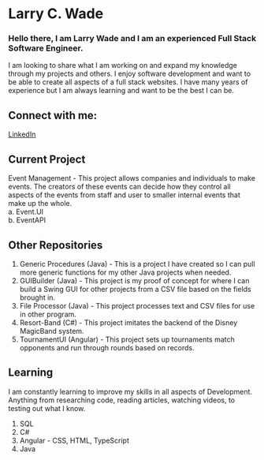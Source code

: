 # Larry C. Wade
### Hello there, I am Larry Wade and I am an experienced Full Stack Software Engineer.
I am looking to share what I am working on and expand my knowledge through my projects and others.  I enjoy software development and want to be able to create all aspects of a full stack websites.  I have many years of experience but I am always learning and want to be the best I can be.

## Connect with me:

<a href = "https://www.linkedin.com/in/larry-wade-61125984/">LinkedIn</a>

## Current Project
Event Management - This project allows companies and individuals to make events.  The creators of these events can decide how they control all aspects of the events from staff and user to smaller internal events that make up the whole.<br>
   a.  Event.UI<br>
   b.  EventAPI

## Other Repositories
1. Generic Procedures  (Java) - This is a project I have created so I can pull more generic functions for my other Java projects when needed.
2. GUIBuilder (Java) - This project is my proof of concept for where I can build a Swing GUI for other projects from a CSV file based on the fields brought in.
3. File Processor (Java) - This project processes text and CSV files for use in other program.
4. Resort-Band (C#) - This project imitates the backend of the Disney MagicBand system.
5. TournamentUI (Angular) - This project sets up tournaments match opponents and run through rounds based on records.

## Learning
I am constantly learning to improve my skills in all aspects of Development.  Anything from researching code, reading articles, watching videos, to testing out what I know.
1. SQL
2. C#
3. Angular - CSS, HTML, TypeScript
4. Java

<!--
**androfrost/androfrost** is a ✨ _special_ ✨ repository because its `README.md` (this file) appears on your GitHub profile.

Here are some ideas to get you started:

- 🔭 I’m currently working on ...
- 🌱 I’m currently learning ...
- 👯 I’m looking to collaborate on ...
- 🤔 I’m looking for help with ...
- 💬 Ask me about ...
- 📫 How to reach me: ...
- 😄 Pronouns: ...
- ⚡ Fun fact: ...
-->
